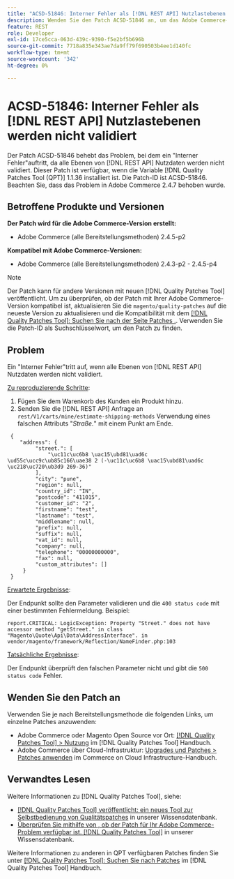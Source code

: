 ```yaml
---
title: "ACSD-51846: Interner Fehler als [!DNL REST API] Nutzlastebenen werden nicht validiert"
description: Wenden Sie den Patch ACSD-51846 an, um das Adobe Commerce-Problem zu beheben, bei dem ein "Interner Fehler"auftritt, da alle Ebenen von [!DNL REST API] Nutzdaten werden nicht validiert.
feature: REST
role: Developer
exl-id: 17ce5cca-063d-439c-9390-f5e2bf5b696b
source-git-commit: 7718a835e343ae7da9ff79f690503b4ee1d140fc
workflow-type: tm+mt
source-wordcount: '342'
ht-degree: 0%

---
```


# ACSD-51846: Interner Fehler als [!DNL REST API] Nutzlastebenen werden nicht validiert

Der Patch ACSD-51846 behebt das Problem, bei dem ein &quot;Interner Fehler&quot;auftritt, da alle Ebenen von [!DNL REST API] Nutzdaten werden nicht validiert. Dieser Patch ist verfügbar, wenn die Variable [!DNL Quality Patches Tool (QPT)] 1.1.36 installiert ist. Die Patch-ID ist ACSD-51846. Beachten Sie, dass das Problem in Adobe Commerce 2.4.7 behoben wurde.

## Betroffene Produkte und Versionen

**Der Patch wird für die Adobe Commerce-Version erstellt:**

* Adobe Commerce (alle Bereitstellungsmethoden) 2.4.5-p2

**Kompatibel mit Adobe Commerce-Versionen:**

* Adobe Commerce (alle Bereitstellungsmethoden) 2.4.3-p2 - 2.4.5-p4

>[!NOTE]
>
>Der Patch kann für andere Versionen mit neuen [!DNL Quality Patches Tool] veröffentlicht. Um zu überprüfen, ob der Patch mit Ihrer Adobe Commerce-Version kompatibel ist, aktualisieren Sie die `magento/quality-patches` auf die neueste Version zu aktualisieren und die Kompatibilität mit dem [[!DNL Quality Patches Tool]: Suchen Sie nach der Seite Patches .](https://experienceleague.adobe.com/tools/commerce-quality-patches/index.html). Verwenden Sie die Patch-ID als Suchschlüsselwort, um den Patch zu finden.

## Problem

Ein &quot;Interner Fehler&quot;tritt auf, wenn alle Ebenen von [!DNL REST API] Nutzdaten werden nicht validiert.

<u>Zu reproduzierende Schritte</u>:

1. Fügen Sie dem Warenkorb des Kunden ein Produkt hinzu.
1. Senden Sie die [!DNL REST API] Anfrage an `rest/V1/carts/mine/estimate-shipping-methods` Verwendung eines falschen Attributs &quot;_Straße._&quot; mit einem Punkt am Ende.

```
 {
    "address": {
         "street.": [
             "\uc11c\uc6b8 \uac15\ubd81\uad6c \ud55c\ucc9c\ub85c166\uae38 2 (-\uc11c\uc6b8 \uac15\ubd81\uad6c \uc218\uc720\ub3d9 269-36)"
         ],
         "city": "pune",
         "region": null,
         "country_id": "IN",
         "postcode": "411015",
         "customer_id": "2",
         "firstname": "test",
         "lastname": "test",
         "middlename": null,
         "prefix": null,
         "suffix": null,
         "vat_id": null,
         "company": null,
         "telephone": "00000000000",
         "fax": null,
         "custom_attributes": []
     }
 }
```

<u>Erwartete Ergebnisse</u>:

Der Endpunkt sollte den Parameter validieren und die `400 status code` mit einer bestimmten Fehlermeldung. Beispiel:

```
report.CRITICAL: LogicException: Property "Street." does not have accessor method "getStreet." in class "Magento\Quote\Api\Data\AddressInterface". in vendor/magento/framework/Reflection/NameFinder.php:103
```

<u>Tatsächliche Ergebnisse</u>:

Der Endpunkt überprüft den falschen Parameter nicht und gibt die `500 status code` Fehler.

## Wenden Sie den Patch an

Verwenden Sie je nach Bereitstellungsmethode die folgenden Links, um einzelne Patches anzuwenden:

* Adobe Commerce oder Magento Open Source vor Ort: [[!DNL Quality Patches Tool] > Nutzung](https://experienceleague.adobe.com/docs/commerce-operations/tools/quality-patches-tool/usage.html) im [!DNL Quality Patches Tool] Handbuch.
* Adobe Commerce über Cloud-Infrastruktur: [Upgrades und Patches > Patches anwenden](https://experienceleague.adobe.com/docs/commerce-cloud-service/user-guide/develop/upgrade/apply-patches.html) im Commerce on Cloud Infrastructure-Handbuch.

## Verwandtes Lesen

Weitere Informationen zu [!DNL Quality Patches Tool], siehe:

* [[!DNL Quality Patches Tool] veröffentlicht: ein neues Tool zur Selbstbedienung von Qualitätspatches](/help/announcements/adobe-commerce-announcements/magento-quality-patches-released-new-tool-to-self-serve-quality-patches.md) in unserer Wissensdatenbank.
* [Überprüfen Sie mithilfe von , ob der Patch für Ihr Adobe Commerce-Problem verfügbar ist. [!DNL Quality Patches Tool]](/help/support-tools/patches-available-in-qpt-tool/check-patch-for-magento-issue-with-magento-quality-patches.md) in unserer Wissensdatenbank.

Weitere Informationen zu anderen in QPT verfügbaren Patches finden Sie unter [[!DNL Quality Patches Tool]: Suchen Sie nach Patches](https://experienceleague.adobe.com/tools/commerce-quality-patches/index.html) im [!DNL Quality Patches Tool] Handbuch.
